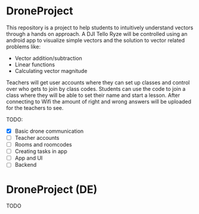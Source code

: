 # DroneProject

This repository is a project to help students to intuitively understand vectors through a hands on approach. A DJI Tello Ryze will be controlled using an android app to visualize simple vectors and the solution to vector related problems like:

- Vector addition/subtraction
- Linear functions
- Calculating vector magnitude

Teachers will get user accounts where they can set up classes and control over who gets to join by class codes.
Students can use the code to join a class where they will be able to set their name and start a lesson. After connecting to Wifi the amount of right and wrong answers will be uploaded for the teachers to see. 

TODO:
- [x] Basic drone communication
- [ ] Teacher accounts
- [ ] Rooms and roomcodes
- [ ] Creating tasks in app
- [ ] App and UI
- [ ] Backend

# DroneProject (DE)
TODO

